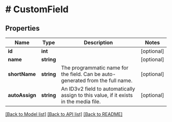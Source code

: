 # # CustomField

## Properties

Name | Type | Description | Notes
------------ | ------------- | ------------- | -------------
**id** | **int** |  | [optional]
**name** | **string** |  | [optional]
**shortName** | **string** | The programmatic name for the field. Can be auto-generated from the full name. | [optional]
**autoAssign** | **string** | An ID3v2 field to automatically assign to this value, if it exists in the media file. | [optional]

[[Back to Model list]](../../README.md#models) [[Back to API list]](../../README.md#endpoints) [[Back to README]](../../README.md)
